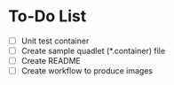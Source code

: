 # To-Do List

- [ ] Unit test container
- [ ] Create sample quadlet (*.container) file
- [ ] Create README
- [ ] Create workflow to produce images
